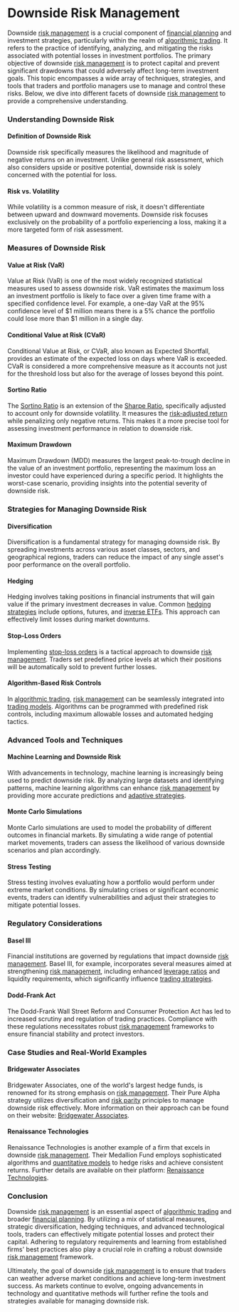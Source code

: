 # Downside Risk Management

Downside [risk management](../r/risk_management.md) is a crucial component of [financial planning](../f/financial_planning.md) and investment strategies, particularly within the realm of [algorithmic trading](../a/algorithmic_trading.md). It refers to the practice of identifying, analyzing, and mitigating the risks associated with potential losses in investment portfolios. The primary objective of downside [risk management](../r/risk_management.md) is to protect capital and prevent significant drawdowns that could adversely affect long-term investment goals. This topic encompasses a wide array of techniques, strategies, and tools that traders and portfolio managers use to manage and control these risks. Below, we dive into different facets of downside [risk management](../r/risk_management.md) to provide a comprehensive understanding.

### Understanding Downside Risk

#### Definition of Downside Risk
Downside risk specifically measures the likelihood and magnitude of negative returns on an investment. Unlike general risk assessment, which also considers upside or positive potential, downside risk is solely concerned with the potential for loss.

#### Risk vs. Volatility
While volatility is a common measure of risk, it doesn't differentiate between upward and downward movements. Downside risk focuses exclusively on the probability of a portfolio experiencing a loss, making it a more targeted form of risk assessment.

### Measures of Downside Risk

#### Value at Risk (VaR)
Value at Risk (VaR) is one of the most widely recognized statistical measures used to assess downside risk. VaR estimates the maximum loss an investment portfolio is likely to face over a given time frame with a specified confidence level. For example, a one-day VaR at the 95% confidence level of $1 million means there is a 5% chance the portfolio could lose more than $1 million in a single day.

#### Conditional Value at Risk (CVaR)
Conditional Value at Risk, or CVaR, also known as Expected Shortfall, provides an estimate of the expected loss on days where VaR is exceeded. CVaR is considered a more comprehensive measure as it accounts not just for the threshold loss but also for the average of losses beyond this point.

#### Sortino Ratio
The [Sortino Ratio](../s/sortino_ratio.md) is an extension of the [Sharpe Ratio](../s/sharpe_ratio.md), specifically adjusted to account only for downside volatility. It measures the [risk-adjusted return](../r/risk-adjusted_return.md) while penalizing only negative returns. This makes it a more precise tool for assessing investment performance in relation to downside risk.

#### Maximum Drawdown
Maximum Drawdown (MDD) measures the largest peak-to-trough decline in the value of an investment portfolio, representing the maximum loss an investor could have experienced during a specific period. It highlights the worst-case scenario, providing insights into the potential severity of downside risk.

### Strategies for Managing Downside Risk

#### Diversification
Diversification is a fundamental strategy for managing downside risk. By spreading investments across various asset classes, sectors, and geographical regions, traders can reduce the impact of any single asset's poor performance on the overall portfolio.

#### Hedging
Hedging involves taking positions in financial instruments that will gain value if the primary investment decreases in value. Common [hedging strategies](../h/hedging_strategies.md) include options, futures, and [inverse ETFs](../i/inverse_etfs.md). This approach can effectively limit losses during market downturns.

#### Stop-Loss Orders
Implementing [stop-loss orders](../s/stop-loss_orders.md) is a tactical approach to downside [risk management](../r/risk_management.md). Traders set predefined price levels at which their positions will be automatically sold to prevent further losses. 

#### Algorithm-Based Risk Controls
In [algorithmic trading](../a/algorithmic_trading.md), [risk management](../r/risk_management.md) can be seamlessly integrated into [trading models](../t/trading_models.md). Algorithms can be programmed with predefined risk controls, including maximum allowable losses and automated hedging tactics.

### Advanced Tools and Techniques

#### Machine Learning and Downside Risk
With advancements in technology, machine learning is increasingly being used to predict downside risk. By analyzing large datasets and identifying patterns, machine learning algorithms can enhance [risk management](../r/risk_management.md) by providing more accurate predictions and [adaptive strategies](../a/adaptive_strategies.md).

#### Monte Carlo Simulations
Monte Carlo simulations are used to model the probability of different outcomes in financial markets. By simulating a wide range of potential market movements, traders can assess the likelihood of various downside scenarios and plan accordingly.

#### Stress Testing
Stress testing involves evaluating how a portfolio would perform under extreme market conditions. By simulating crises or significant economic events, traders can identify vulnerabilities and adjust their strategies to mitigate potential losses.

### Regulatory Considerations

#### Basel III
Financial institutions are governed by regulations that impact downside [risk management](../r/risk_management.md). Basel III, for example, incorporates several measures aimed at strengthening [risk management](../r/risk_management.md), including enhanced [leverage ratios](../l/leverage_ratios.md) and liquidity requirements, which significantly influence [trading strategies](../t/trading_strategies.md).

#### Dodd-Frank Act
The Dodd-Frank Wall Street Reform and Consumer Protection Act has led to increased scrutiny and regulation of trading practices. Compliance with these regulations necessitates robust [risk management](../r/risk_management.md) frameworks to ensure financial stability and protect investors.

### Case Studies and Real-World Examples

#### Bridgewater Associates
Bridgewater Associates, one of the world's largest hedge funds, is renowned for its strong emphasis on [risk management](../r/risk_management.md). Their Pure Alpha strategy utilizes diversification and [risk parity](../r/risk_parity.md) principles to manage downside risk effectively. More information on their approach can be found on their website: [Bridgewater Associates](https://www.bridgewater.com/).

#### Renaissance Technologies
Renaissance Technologies is another example of a firm that excels in downside [risk management](../r/risk_management.md). Their Medallion Fund employs sophisticated algorithms and [quantitative models](../q/quantitative_models.md) to hedge risks and achieve consistent returns. Further details are available on their platform: [Renaissance Technologies](https://www.rentec.com/).

### Conclusion

Downside [risk management](../r/risk_management.md) is an essential aspect of [algorithmic trading](../a/algorithmic_trading.md) and broader [financial planning](../f/financial_planning.md). By utilizing a mix of statistical measures, strategic diversification, hedging techniques, and advanced technological tools, traders can effectively mitigate potential losses and protect their capital. Adhering to regulatory requirements and learning from established firms' best practices also play a crucial role in crafting a robust downside [risk management](../r/risk_management.md) framework.

Ultimately, the goal of downside [risk management](../r/risk_management.md) is to ensure that traders can weather adverse market conditions and achieve long-term investment success. As markets continue to evolve, ongoing advancements in technology and quantitative methods will further refine the tools and strategies available for managing downside risk.

